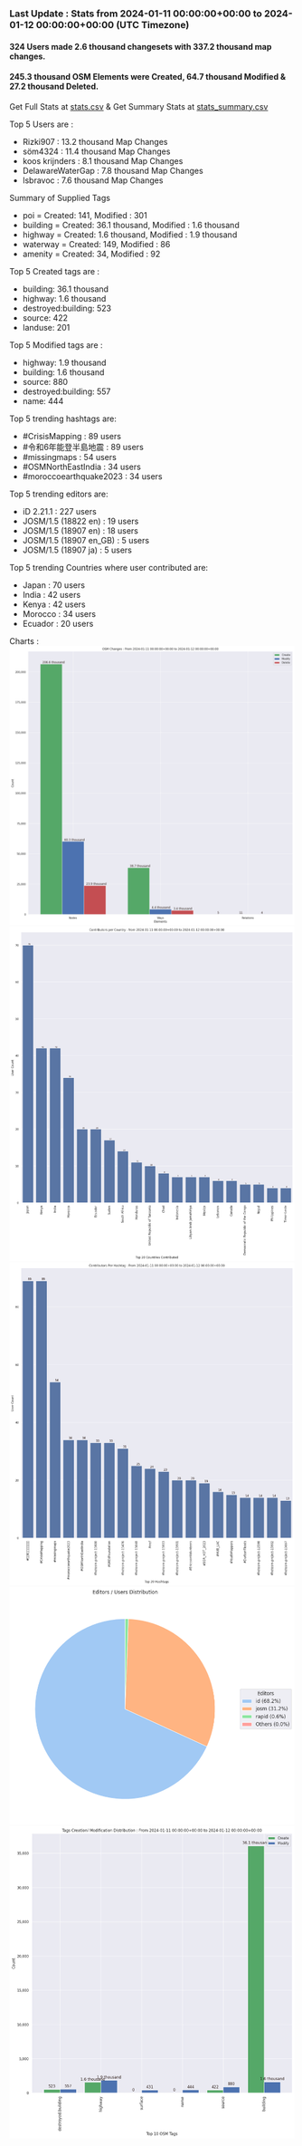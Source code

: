 ### Last Update : Stats from 2024-01-11 00:00:00+00:00 to 2024-01-12 00:00:00+00:00 (UTC Timezone)

#### 324 Users made 2.6 thousand changesets with 337.2 thousand map changes.
#### 245.3 thousand OSM Elements were Created, 64.7 thousand Modified & 27.2 thousand Deleted.
Get Full Stats at [stats.csv](/stats/hotosm/Daily/stats.csv)
 & Get Summary Stats at [stats_summary.csv](/stats/hotosm/Daily/stats_summary.csv)

Top 5 Users are : 
- Rizki907 : 13.2 thousand Map Changes
- söm4324 : 11.4 thousand Map Changes
- koos krijnders : 8.1 thousand Map Changes
- DelawareWaterGap : 7.8 thousand Map Changes
- lsbravoc : 7.6 thousand Map Changes

Summary of Supplied Tags
- poi = Created: 141, Modified : 301
- building = Created: 36.1 thousand, Modified : 1.6 thousand
- highway = Created: 1.6 thousand, Modified : 1.9 thousand
- waterway = Created: 149, Modified : 86
- amenity = Created: 34, Modified : 92


Top 5 Created tags are :
- building: 36.1 thousand
- highway: 1.6 thousand
- destroyed:building: 523
- source: 422
- landuse: 201


Top 5 Modified tags are :
- highway: 1.9 thousand
- building: 1.6 thousand
- source: 880
- destroyed:building: 557
- name: 444


Top 5 trending hashtags are:
- #CrisisMapping : 89 users
- #令和6年能登半島地震 : 89 users
- #missingmaps : 54 users
- #OSMNorthEastIndia : 34 users
- #moroccoearthquake2023 : 34 users


Top 5 trending editors are:
- iD 2.21.1 : 227 users
- JOSM/1.5 (18822 en) : 19 users
- JOSM/1.5 (18907 en) : 18 users
- JOSM/1.5 (18907 en_GB) : 5 users
- JOSM/1.5 (18907 ja) : 5 users


Top 5 trending Countries where user contributed are:
- Japan : 70 users
- India : 42 users
- Kenya : 42 users
- Morocco : 34 users
- Ecuador : 20 users


 Charts : 
![Alt text](./stats_osm_changes.png) 
![Alt text](./stats_users_per_country.png) 
![Alt text](./stats_users_per_hashtag.png) 
![Alt text](./stats_editors_pie_chart.png) 
![Alt text](./stats_tags.png) 
